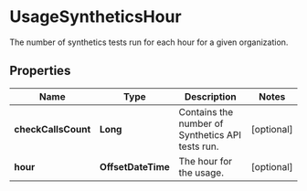 

# UsageSyntheticsHour

The number of synthetics tests run for each hour for a given organization.
## Properties

Name | Type | Description | Notes
------------ | ------------- | ------------- | -------------
**checkCallsCount** | **Long** | Contains the number of Synthetics API tests run. |  [optional]
**hour** | **OffsetDateTime** | The hour for the usage. |  [optional]



